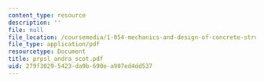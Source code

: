 ```yaml
---
content_type: resource
description: ''
file: null
file_location: /coursemedia/1-054-mechanics-and-design-of-concrete-structures-spring-2004/279f30295423da9b690ea907ed4dd537_prpsl_andra_scot.pdf
file_type: application/pdf
resourcetype: Document
title: prpsl_andra_scot.pdf
uid: 279f3029-5423-da9b-690e-a907ed4dd537
---
```

